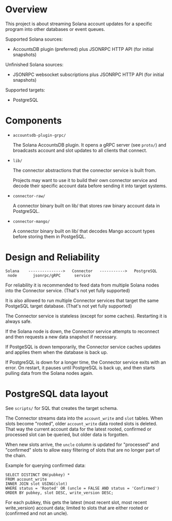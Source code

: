 Overview
========

This project is about streaming Solana account updates for a specific program
into other databases or event queues.

Supported Solana sources:
- AccountsDB plugin (preferred) plus JSONRPC HTTP API (for initial snapshots)

Unfinished Solana sources:
- JSONRPC websocket subscriptions plus JSONRPC HTTP API (for initial snapshots)

Supported targets:
- PostgreSQL


Components
==========

- `accountsdb-plugin-grpc/`

  The Solana AccountsDB plugin. It opens a gRPC server (see `proto/`) and
  broadcasts account and slot updates to all clients that connect.

- `lib/`

  The connector abstractions that the connector service is built from.

  Projects may want to use it to build their own connector service and decode
  their specific account data before sending it into target systems.

- `connector-raw/`

  A connector binary built on lib/ that stores raw binary account data in
  PostgreSQL.

- `connector-mango/`

  A connector binary built on lib/ that decodes Mango account types before
  storing them in PostgeSQL.


Design and Reliability
======================

```
Solana    --------------->   Connector   ----------->   PostgreSQL
 node       jsonrpc/gRPC      service
```

For reliability it is recommended to feed data from multiple Solana nodes into
the Connector service. (That's not yet fully supported)

It is also allowed to run multiple Connector services that target the same
PostgeSQL target database. (That's not yet fully supported)

The Connector service is stateless (except for some caches). Restarting it is
always safe.

If the Solana node is down, the Connector service attempts to reconnect and
then requests a new data snapshot if necessary.

If PostgeSQL is down temporarily, the Connector service caches updates and
applies them when the database is back up.

If PostgreSQL is down for a longer time, the Connector service exits with
an error. On restart, it pauses until PostgreSQL is back up, and then starts
pulling data from the Solana nodes again.


PostgreSQL data layout
======================

See `scripts/` for SQL that creates the target schema.

The Connector streams data into the `account_write` and `slot` tables. When
slots become "rooted", older `account_write` data rooted slots is deleted. That
way the current account data for the latest rooted, confirmed or processed slot
can be queried, but older data is forgotten.

When new slots arrive, the `uncle` column is updated for "processed" and
"confirmed" slots to allow easy filtering of slots that are no longer part of
the chain.

Example for querying confirmed data:
```
SELECT DISTINCT ON(pubkey) *
FROM account_write
INNER JOIN slot USING(slot)
WHERE status = 'Rooted' OR (uncle = FALSE AND status = 'Confirmed')
ORDER BY pubkey, slot DESC, write_version DESC;
```

For each pubkey, this gets the latest (most recent slot, most recent
write_version) account data; limited to slots that are either rooted or
(confirmed and not an uncle).
